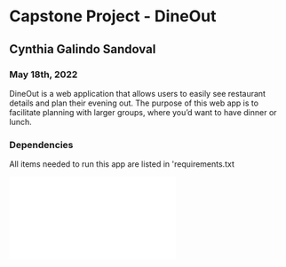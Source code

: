 # Capstone Project - DineOut
## Cynthia Galindo Sandoval
### May 18th, 2022

DineOut is a web application that allows users to easily see restaurant details and plan their evening out. The purpose of this web app is to facilitate planning with larger groups, where you’d want to have dinner or lunch.

### Dependencies 
All items needed to run this app are listed in 'requirements.txt

![Capstone Poster](./cgalindosandoval_cins_poster.pdf?raw=true)
